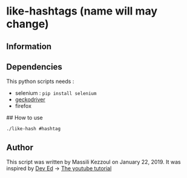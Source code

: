 # like-hashtags (name will may change)

## Information


## Dependencies

This python scripts needs :

- selenium : `pip install selenium`
- [geckodriver](https://github.com/mozilla/geckodriver/releases "link to geckodriver repository")
- firefox


## How to use

`./like-hash #hashtag`

## Author

This script was written by Massili Kezzoul on January 22, 2019. It was inspired by [Dev Ed](https://www.youtube.com/channel/UClb90NQQcskPUGDIXsQEz5Q "link to Dev Ed channel") -> [The youtube tutorial](https://www.youtube.com/channel/UClb90NQQcskPUGDIXsQEz5Q)